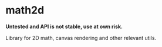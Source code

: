 # math2d

**Untested and API is not stable, use at own risk.**

Library for 2D math, canvas rendering and other relevant utils.

